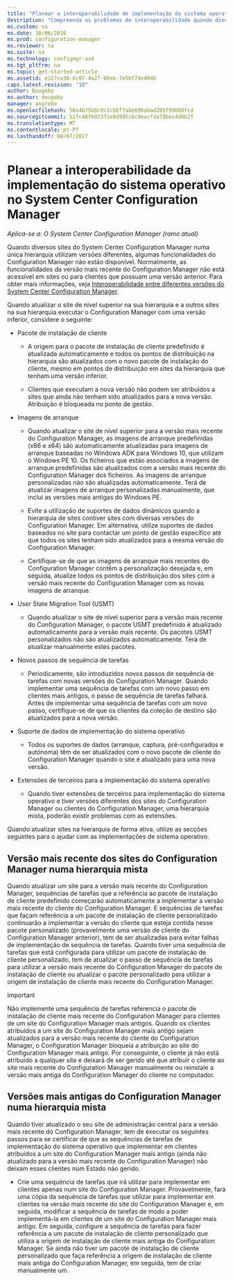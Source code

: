 ```yaml
---
title: "Planear a interoperabilidade de implementação do sistema operativo | Microsoft Docs"
description: "Compreenda os problemas de interoperabilidade quando diversos sites do System Center Configuration Manager numa única hierarquia utilizam versões diferentes."
ms.custom: na
ms.date: 10/06/2016
ms.prod: configuration-manager
ms.reviewer: na
ms.suite: na
ms.technology: configmgr-osd
ms.tgt_pltfrm: na
ms.topic: get-started-article
ms.assetid: e327ce38-6c07-4a27-b6eb-7e5bf74ed04b
caps.latest.revision: "10"
author: Dougeby
ms.author: dougeby
manager: angrobe
ms.openlocfilehash: 50a4b75b8c8c1cb6f7a8e696abad285f99080fcd
ms.sourcegitcommit: 51fc48fb023f1e8d995c6c4eacfda7dbec4d0b2f
ms.translationtype: MT
ms.contentlocale: pt-PT
ms.lasthandoff: 08/07/2017
---
```

# <a name="planning-for-operating-system-deployment-interoperability-in-system-center-configuration-manager"></a>Planear a interoperabilidade da implementação do sistema operativo no System Center Configuration Manager

*Aplica-se a: O System Center Configuration Manager (ramo atual)*

Quando diversos sites do System Center Configuration Manager numa única hierarquia utilizam versões diferentes, algumas funcionalidades do Configuration Manager não estão disponível. Normalmente, as funcionalidades da versão mais recente do Configuration Manager não está acessível em sites ou para clientes que possuam uma versão anterior. Para obter mais informações, veja [Interoperabilidade entre diferentes versões do System Center Configuration Manager](../../core/plan-design/hierarchy/interoperability-between-different-versions.md).  

 Quando atualizar o site de nível superior na sua hierarquia e a outros sites na sua hierarquia executar o Configuration Manager com uma versão inferior, considere o seguinte:  

-   Pacote de instalação de cliente  

    -   A origem para o pacote de instalação de cliente predefinido é atualizada automaticamente e todos os pontos de distribuição na hierarquia são atualizados com o novo pacote de instalação do cliente, mesmo em pontos de distribuição em sites da hierarquia que tenham uma versão inferior.  

    -   Clientes que executam a nova versão não podem ser atribuídos a sites que ainda não tenham sido atualizados para a nova versão. Atribuição é bloqueada no ponto de gestão.  

-   Imagens de arranque  

    -   Quando atualizar o site de nível superior para a versão mais recente do Configuration Manager, as imagens de arranque predefinidas (x86 e x64) são automaticamente atualizadas para imagens de arranque baseadas no Windows ADK para Windows 10, que utilizam o Windows PE 10. Os ficheiros que estão associados a imagens de arranque predefinidas são atualizados com a versão mais recente do Configuration Manager dos ficheiros. As imagens de arranque personalizadas não são atualizadas automaticamente. Terá de atualizar imagens de arranque personalizadas manualmente, que inclui as versões mais antigas do Windows PE.  

    -   Evite a utilização de suportes de dados dinâmicos quando a hierarquia de sites contiver sites com diversas versões do Configuration Manager. Em alternativa, utilize suportes de dados baseados no site para contactar um ponto de gestão específico até que todos os sites tenham sido atualizados para a mesma versão do Configuration Manager.  

    -   Certifique-se de que as imagens de arranque mais recentes do Configuration Manager contêm a personalização desejada e, em seguida, atualize todos os pontos de distribuição dos sites com a versão mais recente do Configuration Manager com as novas imagens de arranque.  

-   User State Migration Tool (USMT)  

    -   Quando atualizar o site de nível superior para a versão mais recente do Configuration Manager, o pacote USMT predefinido é atualizado automaticamente para a versão mais recente. Os pacotes USMT personalizados não são atualizados automaticamente. Terá de atualizar manualmente estes pacotes.  

-   Novos passos de sequência de tarefas  

    -   Periodicamente, são introduzidos novos passos de sequência de tarefas com novas versões do Configuration Manager. Quando implementar uma sequência de tarefas com um novo passo em clientes mais antigos, o passo de sequência de tarefas falhará. Antes de implementar uma sequência de tarefas com um novo passo, certifique-se de que os clientes da coleção de destino são atualizados para a nova versão.  

-   Suporte de dados de implementação do sistema operativo  

    -   Todos os suportes de dados (arranque, captura, pré-configurados e autónoma) têm de ser atualizados com o novo pacote de cliente do Configuration Manager quando o site é atualizado para uma nova versão.  

-   Extensões de terceiros para a implementação do sistema operativo  

    -   Quando tiver extensões de terceiros para implementação do sistema operativo e tiver versões diferentes dos sites do Configuration Manager ou clientes do Configuration Manager, uma hierarquia mista, poderão existir problemas com as extensões.  

 Quando atualizar sites na hierarquia de forma ativa, utilize as secções seguintes para o ajudar com as implementações de sistema operativo.  

## <a name="latest-version-of-configuration-manager-sites-in-a-mixed-hierarchy"></a>Versão mais recente dos sites do Configuration Manager numa hierarquia mista  
 Quando atualizar um site para a versão mais recente do Configuration Manager, sequências de tarefas que a referência ao pacote de instalação de cliente predefinido começarão automaticamente a implementar a versão mais recente do cliente do Configuration Manager. E sequências de tarefas que façam referência a um pacote de instalação de cliente personalizado continuarão a implementar a versão do cliente que esteja contida nesse pacote personalizado (provavelmente uma versão de cliente do Configuration Manager anterior), tem de ser atualizadas para evitar falhas de implementação de sequência de tarefas. Quando tiver uma sequência de tarefas que está configurada para utilizar um pacote de instalação de cliente personalizado, tem de atualizar o passo de sequência de tarefas para utilizar a versão mais recente do Configuration Manager do pacote de instalação de cliente ou atualizar o pacote personalizado para utilizar a origem de instalação de cliente mais recente do Configuration Manager.  

> [!IMPORTANT]  
>  Não implemente uma sequência de tarefas referencia o pacote de instalação de cliente mais recente do Configuration Manager para clientes de um site do Configuration Manager mais antigos. Quando os clientes atribuídos a um site do Configuration Manager mais antigo sejam atualizados para a versão mais recente do cliente do Configuration Manager, o Configuration Manager bloqueia a atribuição ao site do Configuration Manager mais antigo. Por conseguinte, o cliente já não está atribuído a qualquer site e deixará de ser gerido até que atribuir o cliente ao site mais recente do Configuration Manager manualmente ou reinstale a versão mais antiga do Configuration Manager do cliente no computador.  

## <a name="older-versions-of-configuration-manager-in-a-mixed-hierarchy"></a>Versões mais antigas do Configuration Manager numa hierarquia mista  
 Quando tiver atualizado o seu site de administração central para a versão mais recente do Configuration Manager, tem de executar os seguintes passos para se certificar de que as sequências de tarefas de implementação do sistema operativo que implementar em clientes atribuídos a um site do Configuration Manager mais antigo (ainda não atualizado para a versão mais recente do Configuration Manager) não deixam esses clientes num Estado não gerido.  

-   Crie uma sequência de tarefas que irá utilizar para implementar em clientes apenas num site do Configuration Manager. Provavelmente, fará uma cópia da sequência de tarefas que utilizar para implementar em clientes na versão mais recente do site do Configuration Manager e, em seguida, modificar a sequência de tarefas de modo a poder implementá-la em clientes de um site do Configuration Manager mais antigo. Em seguida, configure a sequência de tarefas para fazer referência a um pacote de instalação de cliente personalizado que utiliza a origem de instalação de cliente mais antiga do Configuration Manager. Se ainda não tiver um pacote de instalação de cliente personalizado que faça referência a origem de instalação de cliente mais antiga do Configuration Manager, em seguida, tem de criar manualmente um.  
